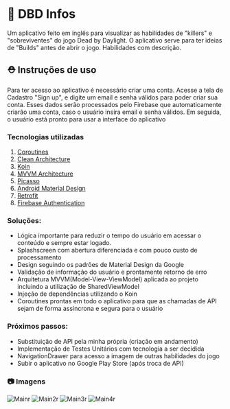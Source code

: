 # :lollipop: DBD Infos

Um aplicativo feito em inglês para visualizar as habilidades de "killers" e "sobreviventes" do jogo Dead by Daylight. O aplicativo serve para ter ideias de "Builds" antes de abrir o jogo. Habilidades com descrição.

## :rescue_worker_helmet: Instruções de uso

Para ter acesso ao aplicativo é necessário criar uma conta. Acesse a tela de Cadastro "Sign up", e digite um email e senha válidos para poder criar sua conta. Esses dados serão processados pelo Firebase que automaticamente criarão uma conta, caso o usuário insira email e senha válidos. Em seguida, o usuário está pronto para usar a interface do aplicativo

### Tecnologias utilizadas
1. [Coroutines](https://github.com/Kotlin/kotlinx.coroutines)
1. [Clean Architecture](https://pusher.com/tutorials/clean-architecture-introduction)
1. [Koin](https://insert-koin.io)
1. [MVVM Architecture](https://developer.android.com/topic/libraries/architecture/viewmodel)
1. [Picasso](https://square.github.io/picasso/)
1. [Android Material Design](https://developer.android.com/guide/topics/ui/look-and-feel?hl=pt)
1. [Retrofit](https://square.github.io/retrofit/)
1. [Firebase Authentication](https://firebase.google.com/docs/auth)

### Soluções:
* Lógica importante para reduzir o tempo do usuário em acessar o conteúdo e sempre estar logado.
* Splashscreen com abertura diferenciada e com pouco custo de processamento
* Design seguindo os padrões de Material Design da Google
* Validação de informação do usuário e prontamente retorno de erro
* Arquitetura MVVM(Model-View-ViewModel) aplicada ao projeto incluindo a utilização de SharedViewModel
* Injeção de dependências utilizando o Koin
* Coroutines prontas em todo o aplicativo para que as chamadas de API sejam de forma assíncrona e segura para o usuário

### Próximos passos:
* Substituição de API pela minha própria (criação em andamento)
* Implementação de Testes Unitários com tecnologia a ser decidida
* NavigationDrawer para acesso a imagem de outras habilidades do jogo
* Subir o aplicativo no Google Play Store (após troca de API)

### :camera: Imagens
![Mainr](https://i.imgur.com/ZZ3Ju4Z.jpg) ![Main2r](https://i.imgur.com/ziWWqOm.jpg) ![Main3r](https://i.imgur.com/5XzOQt6.jpg) ![Main4r](https://i.imgur.com/LiffrIl.jpg)
